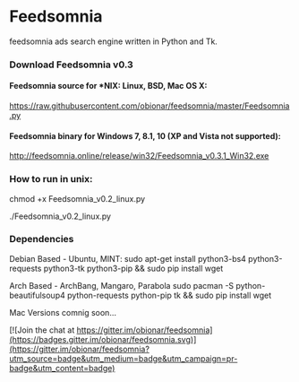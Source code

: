 # Feedsomnia

feedsomnia ads search engine written in Python and Tk.

### Download Feedsomnia v0.3

#### Feedsomnia source for *NIX: Linux, BSD, Mac OS X:
https://raw.githubusercontent.com/obionar/feedsomnia/master/Feedsomnia.py

#### Feedsomnia binary for Windows 7, 8.1, 10 (XP and Vista not supported):
http://feedsomnia.online/release/win32/Feedsomnia_v0.3.1_Win32.exe


### How to run in unix:

chmod +x Feedsomnia_v0.2_linux.py

./Feedsomnia_v0.2_linux.py

### Dependencies 
Debian Based - Ubuntu, MINT:
sudo apt-get install python3-bs4 python3-requests python3-tk python3-pip && sudo pip install wget

Arch Based - ArchBang, Mangaro, Parabola
sudo pacman -S python-beautifulsoup4 python-requests python-pip tk && sudo pip install wget

Mac Versions comnig soon...



[![Join the chat at https://gitter.im/obionar/feedsomnia](https://badges.gitter.im/obionar/feedsomnia.svg)](https://gitter.im/obionar/feedsomnia?utm_source=badge&utm_medium=badge&utm_campaign=pr-badge&utm_content=badge)
